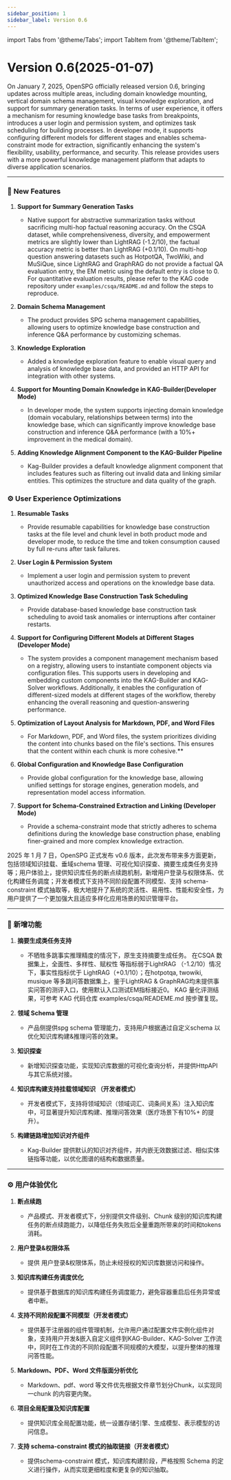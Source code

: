 ```yaml
---
sidebar_position: 1
sidebar_label: Version 0.6
---
```

import Tabs from '@theme/Tabs';
import TabItem from '@theme/TabItem';

# Version 0.6(2025-01-07)


<Tabs>
  <TabItem value="English" label="English">

On January 7, 2025, OpenSPG officially released version 0.6, bringing updates across multiple areas, including domain knowledge mounting, vertical domain schema management, visual knowledge exploration, and support for summary generation tasks. In terms of user experience, it offers a mechanism for resuming knowledge base tasks from breakpoints, introduces a user login and permission system, and optimizes task scheduling for building processes. In developer mode, it supports configuring different models for different stages and enables schema-constraint mode for extraction, significantly enhancing the system's flexibility, usability, performance, and security. This release provides users with a more powerful knowledge management platform that adapts to diverse application scenarios.

---

### 🌟 **New Features**
1. **Support for Summary Generation Tasks**
    - Native support for abstractive summarization tasks without sacrificing multi-hop factual reasoning accuracy. On the CSQA dataset, while comprehensiveness, diversity, and empowerment metrics are slightly lower than LightRAG (-1.2/10), the factual accuracy metric is better than LightRAG (+0.1/10). On multi-hop question answering datasets such as HotpotQA, TwoWiki, and MuSiQue, since LightRAG and GraphRAG do not provide a factual QA evaluation entry, the EM metric using the default entry is close to 0. For quantitative evaluation results, please refer to the KAG code repository under `examples/csqa/README.md` and follow the steps to reproduce.

2. **Domain Schema Management**
    - The product provides SPG schema management capabilities, allowing users to optimize knowledge base construction and inference Q&A performance by customizing schemas.

3. **Knowledge Exploration**
    - Added a knowledge exploration feature to enable visual query and analysis of knowledge base data, and provided an HTTP API for integration with other systems.

4. **Support for Mounting Domain Knowledge in KAG-Builder(Developer Mode)**
    - In developer mode, the system supports injecting domain knowledge (domain vocabulary, relationships between terms) into the knowledge base, which can significantly improve knowledge base construction and inference Q&A performance (with a 10%+ improvement in the medical domain).

5. **Adding Knowledge Alignment Component to the KAG-Builder Pipeline**
    - Kag-Builder provides a default knowledge alignment component that includes features such as filtering out invalid data and linking similar entities. This optimizes the structure and data quality of the graph.

### ⚙️ **User Experience Optimizations**
1. **Resumable Tasks**
    - Provide resumable capabilities for knowledge base construction tasks at the file level and chunk level in both product mode and developer mode, to reduce the time and token consumption caused by full re-runs after task failures.

2. **User Login & Permission System**
    - Implement a user login and permission system to prevent unauthorized access and operations on the knowledge base data.

3. **Optimized Knowledge Base Construction Task Scheduling**
    - Provide database-based knowledge base construction task scheduling to avoid task anomalies or interruptions after container restarts.

4. **Support for Configuring Different Models at Different Stages (Developer Mode)**
    - The system provides a component management mechanism based on a registry, allowing users to instantiate component objects via configuration files. This supports users in developing and embedding custom components into the KAG-Builder and KAG-Solver workflows. Additionally, it enables the configuration of different-sized models at different stages of the workflow, thereby enhancing the overall reasoning and question-answering performance.

5. **Optimization of Layout Analysis for Markdown, PDF, and Word Files**
    - For Markdown, PDF, and Word files, the system prioritizes dividing the content into chunks based on the file's sections. This ensures that the content within each chunk is more cohesive.**

6. **Global Configuration and Knowledge Base Configuration**
    - Provide global configuration for the knowledge base, allowing unified settings for storage engines, generation models, and representation model access information.

7. **Support for Schema-Constrained Extraction and Linking (Developer Mode)**
    - Provide a schema-constraint mode that strictly adheres to schema definitions during the knowledge base construction phase, enabling finer-grained and more complex knowledge extraction.
   
  </TabItem>
  <TabItem value="中文" label="中文">

2025 年 1 月 7 日，OpenSPG  正式发布 v0.6 版本，此次发布带来多方面更新，包括领域知识挂载、垂域schema 管理、可视化知识探查、摘要生成类任务支持等；用户体验上，提供知识库任务的断点续跑机制，新增用户登录与权限体系、优化构建任务调度；开发者模式下支持不同阶段配置不同模型、支持 schema-constraint 模式抽取等，极大地提升了系统的灵活性、易用性、性能和安全性，为用户提供了一个更加强大且适应多样化应用场景的知识管理平台。

---

### 🌟 **新增功能**
1. **摘要生成类任务支持**
    - 不牺牲多跳事实推理精度的情况下，原生支持摘要生成任务。
      在CSQA 数据集上，全面性、多样性、赋权性 等指标弱于LightRAG （-1.2/10）情况下，事实性指标优于 LightRAG（+0.1/10）；在hotpotqa, twowiki, musique 等多跳问答数据集上，鉴于LightRAG & GraphRAG均未提供事实问答的测评入口，使用默认入口测试EM指标接近0。
      KAG 量化评测结果，可参考 KAG 代码仓库 examples/csqa/READEME.md 按步骤复现。

2. **领域 Schema 管理**
    - 产品侧提供spg schema 管理能力，支持用户根据通过自定义schema 以优化知识库构建&推理问答的效果。

3. **知识探查**
    - 新增知识探查功能，实现知识库数据的可视化查询分析，并提供HttpAPI 与其它系统对接。

4. **知识库构建支持挂载领域知识 （开发者模式）**
    - 开发者模式下，支持将领域知识（领域词汇、词条间关系）注入知识库中，可显著提升知识库构建、推理问答效果（医疗场景下有10%+ 的提升）。

5. **构建链路增加知识对齐组件**
    - Kag-Builder 提供默认的知识对齐组件，并内嵌无效数据过滤、相似实体链指等功能，以优化图谱的结构和数据质量。
---

### ⚙️ **用户体验优化**
1. **断点续跑**
    - 产品模式、开发者模式下，分别提供文件级别、Chunk 级别的知识库构建任务的断点续跑能力，以降低任务失败后全量重跑所带来的时间和tokens 消耗。

2. **用户登录&权限体系**
    - 提供 用户登录&权限体系，防止未经授权的知识库数据访问和操作。

3. **知识库构建任务调度优化**
    - 提供基于数据库的知识库构建任务调度能力，避免容器重启后任务异常或者中断。

4. **支持不同阶段配置不同模型（开发者模式）**
    - 提供基于注册器的组件管理机制，允许用户通过配置文件实例化组件对象，支持用户开发&嵌入自定义组件到KAG-Builder、KAG-Solver 工作流 中，同时在工作流的不同阶段配置不同规模的大模型，以提升整体的推理问答性能。

5. **Markdown、PDF、Word 文件版面分析优化**
    - Markdown、pdf、word 等文件优先根据文件章节划分Chunk，以实现同一chunk 的内容更内聚。

6. **项目全局配置及知识库配置**
    - 提供知识库全局配置功能，统一设置存储引擎、生成模型、表示模型的访问信息。

7. **支持 schema-constraint 模式的抽取链接（开发者模式）**
    - 提供schema-constraint 模式，知识库构建阶段，严格按照 Schema 的定义进行操作，从而实现更细粒度和更复杂的知识抽取。
   
  </TabItem>
</Tabs>

